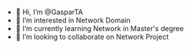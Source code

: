 - 👋 Hi, I’m @GasparTA
- 👀 I’m interested in Network Domain
- 🌱 I’m currently learning Network in Master's degree
- 💞️ I’m looking to collaborate on Network Project
<!---
GasparTA/GasparTA is a ✨ special ✨ repository because its `README.md` (this file) appears on your GitHub profile.
You can click the Preview link to take a look at your changes.
--->
